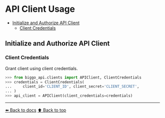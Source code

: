 # API Client Usage
- [Initialize and Authorize API Client](#initialize-and-authorize-api-client)
  - [Client Credentials](#client-credentials)

## Initialize and Authorize API Client
### Client Credentials  
Grant client using client credentials.
```Python
>>> from biggo_api.clients import APIClient, ClientCredentials
>>> credentials = ClientCredentials(
...     client_id='CLIENT_ID', client_secret='CLIENT_SECRET',
... )
>>> api_client = APIClient(client_credentials=credentials)
```
---
[ :arrow_left: Back to docs](../docs)
[ :arrow_up: Back to top](#api-client-usage)